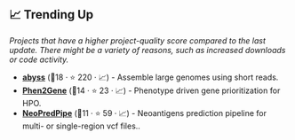 ## 📈 Trending Up

_Projects that have a higher project-quality score compared to the last update. There might be a variety of reasons, such as increased downloads or code activity._

- <b><a href="https://github.com/bcgsc/abyss">abyss</a></b> (🥈18 ·  ⭐ 220 · 📈) - Assemble large genomes using short reads.
- <b><a href="https://github.com/WGLab/Phen2Gene">Phen2Gene</a></b> (🥉14 ·  ⭐ 23 · 📈) - Phenotype driven gene prioritization for HPO.
- <b><a href="https://github.com/MathOnco/NeoPredPipe">NeoPredPipe</a></b> (🥉11 ·  ⭐ 59 · 📈) - Neoantigens prediction pipeline for multi- or single-region vcf files..

